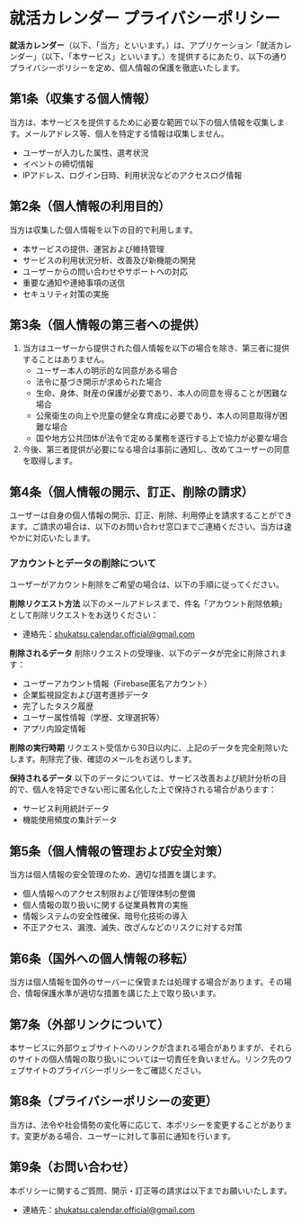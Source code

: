 # 就活カレンダー プライバシーポリシー

**就活カレンダー**（以下、「当方」といいます。）は、アプリケーション「就活カレンダー」（以下、「本サービス」といいます。）を提供するにあたり、以下の通りプライバシーポリシーを定め、個人情報の保護を徹底いたします。

## 第1条（収集する個人情報）
当方は、本サービスを提供するために必要な範囲で以下の個人情報を収集します。メールアドレス等、個人を特定する情報は収集しません。

- ユーザーが入力した属性、選考状況
- イベントの締切情報
- IPアドレス、ログイン日時、利用状況などのアクセスログ情報

## 第2条（個人情報の利用目的）
当方は収集した個人情報を以下の目的で利用します。

- 本サービスの提供、運営および維持管理
- サービスの利用状況分析、改善及び新機能の開発
- ユーザーからの問い合わせやサポートへの対応
- 重要な通知や連絡事項の送信
- セキュリティ対策の実施

## 第3条（個人情報の第三者への提供）
1. 当方はユーザーから提供された個人情報を以下の場合を除き、第三者に提供することはありません。
    - ユーザー本人の明示的な同意がある場合
    - 法令に基づき開示が求められた場合
    - 生命、身体、財産の保護が必要であり、本人の同意を得ることが困難な場合
    - 公衆衛生の向上や児童の健全な育成に必要であり、本人の同意取得が困難な場合
    - 国や地方公共団体が法令で定める業務を遂行する上で協力が必要な場合
2. 今後、第三者提供が必要になる場合は事前に通知し、改めてユーザーの同意を取得します。

## 第4条（個人情報の開示、訂正、削除の請求）
ユーザーは自身の個人情報の開示、訂正、削除、利用停止を請求することができます。ご請求の場合は、以下のお問い合わせ窓口までご連絡ください。当方は速やかに対応いたします。

### アカウントとデータの削除について
ユーザーがアカウント削除をご希望の場合は、以下の手順に従ってください。

**削除リクエスト方法**
以下のメールアドレスまで、件名「アカウント削除依頼」として削除リクエストをお送りください：
- 連絡先：shukatsu.calendar.official@gmail.com

**削除されるデータ**
削除リクエストの受理後、以下のデータが完全に削除されます：
- ユーザーアカウント情報（Firebase匿名アカウント）
- 企業監視設定および選考進捗データ
- 完了したタスク履歴
- ユーザー属性情報（学歴、文理選択等）
- アプリ内設定情報

**削除の実行時期**
リクエスト受信から30日以内に、上記のデータを完全削除いたします。削除完了後、確認のメールをお送りします。

**保持されるデータ**
以下のデータについては、サービス改善および統計分析の目的で、個人を特定できない形に匿名化した上で保持される場合があります：
- サービス利用統計データ
- 機能使用頻度の集計データ

## 第5条（個人情報の管理および安全対策）
当方は個人情報の安全管理のため、適切な措置を講じます。

- 個人情報へのアクセス制限および管理体制の整備
- 個人情報の取り扱いに関する従業員教育の実施
- 情報システムの安全性確保、暗号化技術の導入
- 不正アクセス、漏洩、滅失、改ざんなどのリスクに対する対策

## 第6条（国外への個人情報の移転）
当方は個人情報を国外のサーバーに保管または処理する場合があります。その場合、情報保護水準が適切な措置を講じた上で取り扱います。

## 第7条（外部リンクについて）
本サービスに外部ウェブサイトへのリンクが含まれる場合がありますが、それらのサイトの個人情報の取り扱いについては一切責任を負いません。リンク先のウェブサイトのプライバシーポリシーをご確認ください。

## 第8条（プライバシーポリシーの変更）
当方は、法令や社会情勢の変化等に応じて、本ポリシーを変更することがあります。変更がある場合、ユーザーに対して事前に通知を行います。

## 第9条（お問い合わせ）
本ポリシーに関するご質問、開示・訂正等の請求は以下までお願いいたします。

- 連絡先：shukatsu.calendar.official@gmail.com
